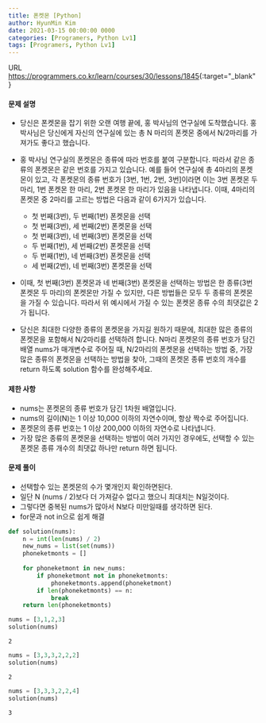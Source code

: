 ```yaml
---
title: 폰켓몬 [Python]
author: HyunMin Kim
date: 2021-03-15 00:00:00 0000
categories: [Programers, Python Lv1]
tags: [Programers, Python Lv1]
---
```


URL <https://programmers.co.kr/learn/courses/30/lessons/1845>{:target="_blank"}

#### 문제 설명
- 당신은 폰켓몬을 잡기 위한 오랜 여행 끝에, 홍 박사님의 연구실에 도착했습니다. 홍 박사님은 당신에게 자신의 연구실에 있는 총 N 마리의 폰켓몬 중에서 N/2마리를 가져가도 좋다고 했습니다.
- 홍 박사님 연구실의 폰켓몬은 종류에 따라 번호를 붙여 구분합니다. 따라서 같은 종류의 폰켓몬은 같은 번호를 가지고 있습니다. 예를 들어 연구실에 총 4마리의 폰켓몬이 있고, 각 폰켓몬의 종류 번호가 [3번, 1번, 2번, 3번]이라면 이는 3번 폰켓몬 두 마리, 1번 폰켓몬 한 마리, 2번 폰켓몬 한 마리가 있음을 나타냅니다. 이때, 4마리의 폰켓몬 중 2마리를 고르는 방법은 다음과 같이 6가지가 있습니다.

    - 첫 번째(3번), 두 번째(1번) 폰켓몬을 선택
    - 첫 번째(3번), 세 번째(2번) 폰켓몬을 선택
    - 첫 번째(3번), 네 번째(3번) 폰켓몬을 선택
    - 두 번째(1번), 세 번째(2번) 폰켓몬을 선택
    - 두 번째(1번), 네 번째(3번) 폰켓몬을 선택
    - 세 번째(2번), 네 번째(3번) 폰켓몬을 선택
- 이때, 첫 번째(3번) 폰켓몬과 네 번째(3번) 폰켓몬을 선택하는 방법은 한 종류(3번 폰켓몬 두 마리)의 폰켓몬만 가질 수 있지만, 다른 방법들은 모두 두 종류의 폰켓몬을 가질 수 있습니다. 따라서 위 예시에서 가질 수 있는 폰켓몬 종류 수의 최댓값은 2가 됩니다.
- 당신은 최대한 다양한 종류의 폰켓몬을 가지길 원하기 때문에, 최대한 많은 종류의 폰켓몬을 포함해서 N/2마리를 선택하려 합니다. N마리 폰켓몬의 종류 번호가 담긴 배열 nums가 매개변수로 주어질 때, N/2마리의 폰켓몬을 선택하는 방법 중, 가장 많은 종류의 폰켓몬을 선택하는 방법을 찾아, 그때의 폰켓몬 종류 번호의 개수를 return 하도록 solution 함수를 완성해주세요.

#### 제한 사항
- nums는 폰켓몬의 종류 번호가 담긴 1차원 배열입니다.
- nums의 길이(N)는 1 이상 10,000 이하의 자연수이며, 항상 짝수로 주어집니다.
- 폰켓몬의 종류 번호는 1 이상 200,000 이하의 자연수로 나타냅니다.
- 가장 많은 종류의 폰켓몬을 선택하는 방법이 여러 가지인 경우에도, 선택할 수 있는 폰켓몬 종류 개수의 최댓값 하나만 return 하면 됩니다.

#### 문제 풀이
- 선택할수 있는 폰켓몬의 수가 몇개인지 확인하면된다.
- 일단 N (nums / 2)보다 더 가져갈수 없다고 했으니 최대치는 N일것이다.
- 그렇다면 중복된 nums가 많아서 N보다 미만일때를 생각하면 된다.
- for문과 not in으로 쉽게 해결


```python
def solution(nums):
    n = int(len(nums) / 2)
    new_nums = list(set(nums))
    phoneketmonts = []
    
    for phoneketmont in new_nums:
        if phoneketmont not in phoneketmonts:
            phoneketmonts.append(phoneketmont)
        if len(phoneketmonts) == n:
            break
    return len(phoneketmonts)
```


```python
nums = [3,1,2,3]
solution(nums)
```




    2




```python
nums = [3,3,3,2,2,2]
solution(nums)
```




    2




```python
nums = [3,3,3,2,2,4]
solution(nums)
```




    3


